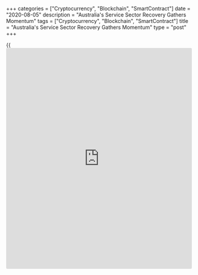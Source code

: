 +++
categories = ["Cryptocurrency", "Blockchain", "SmartContract"]
date = "2020-08-05"
description = "Australia's Service Sector Recovery Gathers Momentum"
tags = ["Cryptocurrency", "Blockchain", "SmartContract"]
title = "Australia's Service Sector Recovery Gathers Momentum"
type = "post"
+++

{{<iframe id="large-banner" src="https://www.bounty.group/#slide=11.0" width="100%" height="600" scrolling="no" style="border: 0px solid rgb(216, 221, 230); border-radius: 3px;">}}

Australia's service sector activity gained momentum in July due to the
gradual reopening of the [economy][1] following a loosening of
coronavirus disease 2019, final survey data from IHS Markit showed
Wednesday.

The Commonwealth Bank of Australia final services Purchasing Managers'
Index rose to 58.2 in July from 53.1 in June. The flash reading was
58.5.

This was the highest score since April 2017. A score above 50 indicates
expansion.

Demand picked up further, contributing to another accumulation in
backlogs. Firms maintained their optimism towards the year-ahead
outlook.

While there remained some firms reducing staffing numbers, the drop in
overall employment was marginal. Meanwhile, input costs rose again but
charges fell.

The Commonwealth Bank final composite output index rose to 57.8 in July
from 52.7, indicating the fastest rise in private sector [business][2]
activity for over three years. The flash score was 57.9.

For comments and feedback [contact](https://www.playgroundfx.com/contact/): editorial@rtt[news](https://www.letsplayfx.com/blog/forex-news-website/).com

[Economic News][1]

 **What parts of the world are seeing the best (and worst) economic
performances lately? Click[here][3] to check out our [Econ Scorecard][3]
and find out! See up-to-the-moment [ranking](https://www.playgroundfx.com/blog/crypto-exchange-ranking/)s for the best and worst
performers in [GDP][4], [unemployment rate][5], [inflation][6] and much
more.**

   1. www.rtt[news](https://www.letsplayfx.com/blog/forex-news-website/).com/Content/EconomicNews.aspx
   2. www.rtt[news](https://www.letsplayfx.com/blog/forex-news-website/).com/Content/Business.aspx
   3. www.rtt[news](https://www.letsplayfx.com/blog/forex-news-website/).com/economic-scorecard/world-rank/retail-sales/highest-performance.aspx
   4. www.rtt[news](https://www.letsplayfx.com/blog/forex-news-website/).com/economic-scorecard/world-rank/GDP/highest-performance.aspx
   5. www.rtt[news](https://www.letsplayfx.com/blog/forex-news-website/).com/economic-scorecard/world-rank/unemployment-rate/lowest-performance.aspx
   6. www.rtt[news](https://www.letsplayfx.com/blog/forex-news-website/).com/economic-scorecard/world-rank/CPI/highest-performance.aspx